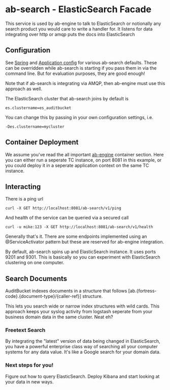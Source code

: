 ab-search - ElasticSearch Facade
===============
This service is used by ab-engine to talk to ElasticSearch or notionally any search product you would care to write a handler for. It listens for data integrating over http or amqp puts the docs into ElasticSearch

## Configuration
See [Spring](src/main/webapp/WEB-INF/spring) and [Application config](src/main/resources/config.properties) for various ab-search defaults. These can be overridden while ab-search is starting if you pass them in via the command line. But for evaluation purposes, they are good enough!

Note that if ab-search is integrating via AMQP, then ab-engine must use this approach as well. 

The ElasticSearch cluster that ab-search joins by default is 

```
es.clustername=es_auditbucket
```

You can change this by passing in your own configuration settings, i.e.

```
-Des.clustername=mycluster
```


## Container Deployment
We assume you've read the all important [ab-engine](../ab-engine) container section. Here you can either run a seperate TC instance, on port 8081 in this example, or you could deploy it in a seperate application context on the same TC instance.

## Interacting
There is a ping url

```
curl -X GET http://localhost:8081/ab-search/v1/ping
```

And health of the service can be queried via a secured call

```
curl -u mike:123 -X GET http://localhost:8081/ab-search/v1/health
```

Generally that's it. There are some endpoints implemented using an @ServiceActivator pattern but these are reserved for ab-engine integration.

By default, ab-search spins up and ElasticSearch instance. It uses ports 9201 and 9301. This is basically so you can experiment with ElasticSearch clustering on one computer.

## Search Documents
AuditBucket indexes documents in a structure that follows [ab.{fortress-code}.{document-type}/{caller-ref}] structure.

This lets you search wide or narrow index structures with wild cards. This approach keeps your syslog activity from logstash seperate from your business domain data in the same cluster. Neat eh?

### Freetext Search
By integrating the "latest" version of data being changed in ElasticSearch, you have a powerful enterprise class way of searching all your computer systems for any data value. It's like a Google search for your domain data.

### Next steps for you!
Figure out how to query ElasticSearch. Deploy Kibana and start looking at your data in new ways.


